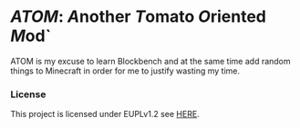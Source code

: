 # *ATOM*: *A*nother *T*omato *O*riented *M*od`

ATOM is my excuse to learn Blockbench and at the same time add random things to Minecraft in order for me to justify wasting my time.

### License

This project is licensed under EUPLv1.2 see [HERE](./LICENSE).